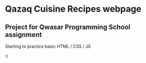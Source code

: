 # Qazaq Cuisine Recipes webpage

## Project for Qwasar Programming School assignment  
Starting to practice basic HTML / CSS / JS

:)
